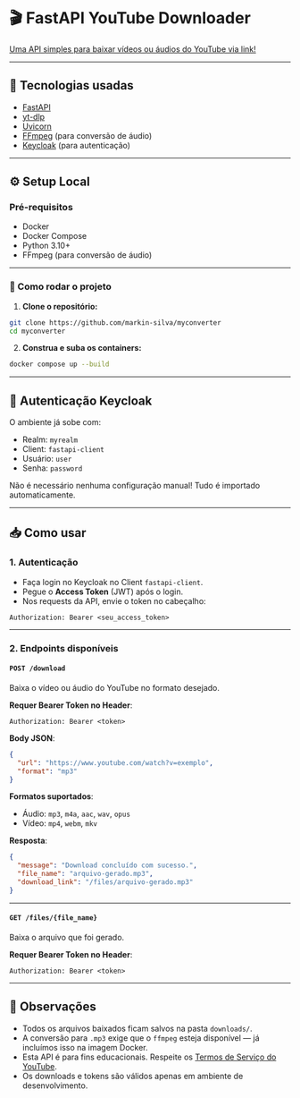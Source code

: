 # 🎬 FastAPI YouTube Downloader

[Uma API simples para baixar vídeos ou áudios do YouTube via link!](https://github.com/markin-silva/myconverter)

---

## 🚀 Tecnologias usadas
- [FastAPI](https://fastapi.tiangolo.com/)
- [yt-dlp](https://github.com/yt-dlp/yt-dlp)
- [Uvicorn](https://www.uvicorn.org/)
- [FFmpeg](https://ffmpeg.org/) (para conversão de áudio)
- [Keycloak](https://www.keycloak.org/) (para autenticação)

---

## ⚙️ Setup Local

### Pré-requisitos
- Docker
- Docker Compose
- Python 3.10+
- FFmpeg (para conversão de áudio)

---

### 🐳 Como rodar o projeto

1. **Clone o repositório:**

```bash
git clone https://github.com/markin-silva/myconverter
cd myconverter
```

2. **Construa e suba os containers:**

```bash
docker compose up --build
```

---

## 🔐 Autenticação Keycloak

O ambiente já sobe com:

- Realm: `myrealm`
- Client: `fastapi-client`
- Usuário: `user`
- Senha: `password`

Não é necessário nenhuma configuração manual! Tudo é importado automaticamente.

---

## 📥 Como usar

### 1. Autenticação

- Faça login no Keycloak no Client `fastapi-client`.
- Pegue o **Access Token** (JWT) após o login.
- Nos requests da API, envie o token no cabeçalho:

```http
Authorization: Bearer <seu_access_token>
```

---

### 2. Endpoints disponíveis

#### `POST /download`

Baixa o vídeo ou áudio do YouTube no formato desejado.

**Requer Bearer Token no Header**:

```http
Authorization: Bearer <token>
```

**Body JSON**:

```json
{
  "url": "https://www.youtube.com/watch?v=exemplo",
  "format": "mp3"
}
```

**Formatos suportados**:
- Áudio: `mp3`, `m4a`, `aac`, `wav`, `opus`
- Vídeo: `mp4`, `webm`, `mkv`

**Resposta**:

```json
{
  "message": "Download concluído com sucesso.",
  "file_name": "arquivo-gerado.mp3",
  "download_link": "/files/arquivo-gerado.mp3"
}
```

---

#### `GET /files/{file_name}`

Baixa o arquivo que foi gerado.

**Requer Bearer Token no Header**:

```http
Authorization: Bearer <token>
```

---

## 📝 Observações
- Todos os arquivos baixados ficam salvos na pasta `downloads/`.
- A conversão para `.mp3` exige que o `ffmpeg` esteja disponível — já incluímos isso na imagem Docker.
- Esta API é para fins educacionais. Respeite os [Termos de Serviço do YouTube](https://www.youtube.com/t/terms).
- Os downloads e tokens são válidos apenas em ambiente de desenvolvimento.
